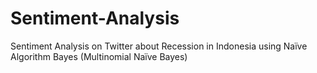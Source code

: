 # Sentiment-Analysis
Sentiment Analysis on Twitter about Recession in Indonesia using Naïve Algorithm Bayes (Multinomial Naïve Bayes)
